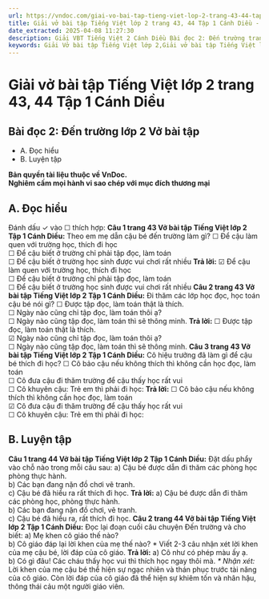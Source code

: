 ```yaml
---
url: https://vndoc.com/giai-vo-bai-tap-tieng-viet-lop-2-trang-43-44-tap-1-canh-dieu-321281
title: Giải vở bài tập Tiếng Việt lớp 2 trang 43, 44 Tập 1 Cánh Diều - VnDoc.com
date_extracted: 2025-04-08 11:27:30
description: Giải VBT Tiếng Việt 2 Cánh Diều Bài đọc 2: Đến trường trang 43 được biên soạn nhằm giúp các em HS học tập tốt môn Tiếng Việt lớp 2 Cánh Diều. Mời các bạn tham khảo.
keywords: Giải Vở bài tập Tiếng Việt lớp 2,Giải vở bài tập Tiếng Việt lớp 2 trang 43 Tập 1 Cánh Diều,Giải Bài đọc 2 Đến trường lớp 2 Cánh Diều Vở bài tập,Bài 10 Vui đến trường lớp 2 Vở bài tập,Giải VBT Tiếng Việt lớp 2 Tập 1 trang 43 Cánh Diều,Giải Bài đọc 2 Đến trường lớp 2 Cánh Diều,Giải vbt Tiếng Việt lớp 2
---
```


# Giải vở bài tập Tiếng Việt lớp 2 trang 43, 44 Tập 1 Cánh Diều
## **Bài đọc 2: Đến trường lớp 2 Vở bài tập**
  * A. Đọc hiểu
  * B. Luyện tập

**Bản quyền tài liệu thuộc về VnDoc.**  
**Nghiêm cấm mọi hành vi sao chép với mục đích thương mại**
## A. Đọc hiểu
Đánh dấu ✓ vào ☐ thích hợp:
**Câu 1 trang 43 Vở bài tập Tiếng Việt lớp 2 Tập 1 Cánh Diều:** Theo em mẹ dẫn cậu bé đến trường làm gì?
☐ Để cậu làm quen với trường học, thích đi học  
☐ Để cậu biết ở trường chỉ phải tập đọc, làm toán  
☐ Để cậu biết ở trường học sinh được vui chơi rất nhiều
**Trả lời:**
☑ Để cậu làm quen với trường học, thích đi học  
☐ Để cậu biết ở trường chỉ phải tập đọc, làm toán  
☐ Để cậu biết ở trường học sinh được vui chơi rất nhiều
**Câu 2 trang 43 Vở bài tập Tiếng Việt lớp 2 Tập 1 Cánh Diều:** Đi thăm các lớp học đọc, học toán cậu bé nói gì?
☐ Được tập đọc, làm toán thật là thích.  
☐ Ngày nào cũng chỉ tập đọc, làm toán thôi ạ?  
☐ Ngày nào cũng tập đọc, làm toán thì sẽ thông minh.
**Trả lời:**
☐ Được tập đọc, làm toán thật là thích.  
☑ Ngày nào cũng chỉ tập đọc, làm toán thôi ạ?  
☐ Ngày nào cũng tập đọc, làm toán thì sẽ thông minh.
**Câu 3 trang 43 Vở bài tập Tiếng Việt lớp 2 Tập 1 Cánh Diều:** Cô hiệu trưởng đã làm gì để cậu bé thích đi học?
☐ Cô bảo cậu nếu không thích thì không cần học đọc, làm toán  
☐ Cô đưa cậu đi thăm trường để cậu thấy học rất vui  
☐ Cô khuyên cậu: Trẻ em thì phải đi học:
**Trả lời:**
☐ Cô bảo cậu nếu không thích thì không cần học đọc, làm toán  
☑ Cô đưa cậu đi thăm trường để cậu thấy học rất vui  
☐ Cô khuyên cậu: Trẻ em thì phải đi học:
## **B. Luyện tập**
**Câu 1 trang 44 Vở bài tập Tiếng Việt lớp 2 Tập 1 Cánh Diều:** Đặt dấu phẩy vào chỗ nào trong mỗi câu sau:
a\) Cậu bé được dẫn đi thăm các phòng học phòng thực hành.  
b\) Các bạn đang nặn đồ chơi vẽ tranh.  
c\) Cậu bé đã hiểu ra rất thích đi học.
**Trả lời:**
a\) Cậu bé được dẫn đi thăm các phòng học, phòng thực hành.  
b\) Các bạn đang nặn đồ chơi, vẽ tranh.  
c\) Cậu bé đã hiểu ra, rất thích đi học.
**Câu 2 trang 44 Vở bài tập Tiếng Việt lớp 2 Tập 1 Cánh Diều:** Đọc lại đoạn cuối câu chuyện Đến trường và cho biết:
a\) Mẹ khen cô giáo thế nào?  
b\) Cô giáo đáp lại lời khen của mẹ thế nào?
\* Viết 2-3 câu nhận xét lời khen của mẹ cậu bé, lời đáp của cô giáo.
**Trả lời:**
a\) Cô như có phép màu ấy ạ.  
b\) Có gì đâu\! Các cháu thấy học vui thì thích học ngay thôi mà.
_\* Nhận xét:_ Lời khen của mẹ cậu bé thể hiện sự ngạc nhiên và thán phục trước tài năng của cô giáo. Còn lời đáp của cô giáo đã thể hiện sự khiêm tốn và nhân hậu, thông thái cảu một người giáo viên.
